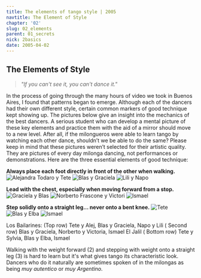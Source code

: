 ```yaml
---
title: The elements of tango style | 2005
navtitle: The Element of Style
chapter: '02'
slug: 02_elements
parent: 01_secrets
nick: 2basics
date: 2005-04-02
---
```


## The Elements of Style

> _"If you can't see it, you can't dance it."_

In the process of going through the many hours of video we took in Buenos Aires, I found that patterns began to emerge. Although each of the dancers had their own different style, certain common markers of good technique kept showing up. The pictures below give an insight into the mechanics of the best dancers. A serious student who can develop a mental picture of these key elements and practice them with the aid of a mirror should move to a new level. After all, if the milongueros were able to learn tango by watching each other dance, shouldn’t we be able to do the same?  Please keep in mind that these pictures weren’t selected for their artistic quality. They are pictures of every day milonga dancing, not performances or demonstrations. Here are the three essential elements of good technique:

**Always place each foot directly in front of the other when walking.**
![Alejandra Todaro  y Tete]({{site.res}}/2_pics/image001.jpg)
![Blas y Graciela]({{site.res}}/2_pics/image003.jpg)
![Lili y Napo]({{site.res}}/2_pics/image005.jpg)

**Lead with the chest, especially when moving forward from a stop.**
![Graciela y Blas]({{site.res}}/2_pics/image007.jpg)
![Norberto Frascone y Victori]({{site.res}}/2_pics/image009.jpg)
![Ismael]({{site.res}}/2_pics/image011.jpg)

**Step solidly onto a straight leg... never onto a bent knee.**
![Tete]({{site.res}}/2_pics/image013.jpg)
![Blas y Elba]({{site.res}}/2_pics/image015.jpg)
![Ismael]({{site.res}}/2_pics/image017.jpg)

Los Bailarines: (Top row) Tete y Alej, Blas y Graciela, Napo y Lili
( Second row) Blas y Graciela, Norberto y Victoria, Ismael El Jalil
( Bottom row) Tete y Sylvia, Blas y Elba, Ismael

Walking with the weight forward (2) and stepping with weight onto a straight leg (3) is hard to learn but it's what gives tango its characteristic look. Dancers who do it naturally are sometimes spoken of in the milongas as being _muy autentico_ or _muy Argentino_.
